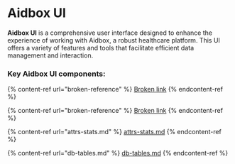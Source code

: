# Aidbox UI

**Aidbox UI** is a comprehensive user interface designed to enhance the experience of working with Aidbox, a robust healthcare platform. This UI offers a variety of features and tools that facilitate efficient data management and interaction.

### Key Aidbox UI components:

{% content-ref url="broken-reference" %}
[Broken link](broken-reference)
{% endcontent-ref %}

{% content-ref url="broken-reference" %}
[Broken link](broken-reference)
{% endcontent-ref %}

{% content-ref url="attrs-stats.md" %}
[attrs-stats.md](attrs-stats.md)
{% endcontent-ref %}

{% content-ref url="db-tables.md" %}
[db-tables.md](db-tables.md)
{% endcontent-ref %}
